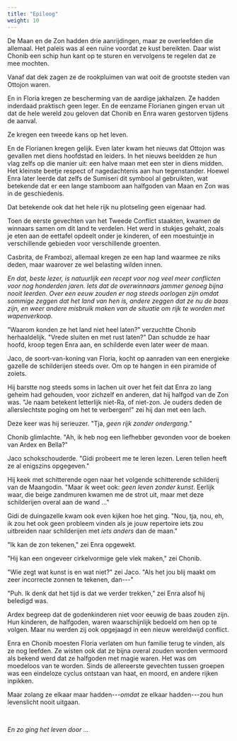```yaml
---
title: "Epiloog"
weight: 10
---
```

De Maan en de Zon hadden drie aanrijdingen, maar ze overleefden die allemaal. Het paleis was al een ruïne voordat ze kust bereikten. Daar wist Chonib een schip hun kant op te sturen en vervolgens te regelen dat ze mee mochten.

Vanaf dat dek zagen ze de rookpluimen van wat ooit de grootste steden van Ottojon waren.

En in Floria kregen ze bescherming van de aardige jakhalzen. Ze hadden inderdaad praktisch geen leger. En de eenzame Florianen gingen ervan uit dat de hele wereld zou geloven dat Chonib en Enra waren gestorven tijdens de aanval.

Ze kregen een tweede kans op het leven.

En de Florianen kregen gelijk. Even later kwam het nieuws dat Ottojon was gevallen met diens hoofdstad en leiders. In het nieuws beeldden ze hun vlag zelfs op die manier uit: een halve maan met een ster in diens midden. Het kleinste beetje respect of nagedachtenis aan hun tegenstander. Hoewel Enra later leerde dat zelfs de Sumiseri dit symbool al gebruikten, wat betekende dat er een lange stamboom aan halfgoden van Maan en Zon was in de geschiedenis.

Dat betekende ook dat het hele rijk nu plotseling geen eigenaar had.

Toen de eerste gevechten van het Tweede Conflict staakten, kwamen de winnaars samen om dit land te verdelen. Het werd in stukjes gehakt, zoals je eten aan de eettafel opdeelt onder je kinderen, of een moestuintje in verschillende gebieden voor verschillende groenten. 

Casbrita, de Frambozi, allemaal kregen ze een hap land waarmee ze niks deden, maar waarover ze wel belasting wilden innen. 

_En dat, beste lezer, is natuurlijk een recept voor nog veel meer conflicten voor nog honderden jaren. Iets dat de overwinnaars jammer genoeg bijna nooit leerden. Over een eeuw zouden er nog steeds oorlogen zijn omdat sommige zeggen dat het land van hen is, andere zeggen dat ze nu de baas zijn, en weer andere misbruik maken van de situatie om rijk te worden met wapenverkoop._

"Waarom konden ze het land niet heel laten?" verzuchtte Chonib herhaaldelijk. "Vrede sluiten en met rust laten?" Dan schudde ze haar hoofd, kroop tegen Enra aan, en schilderde even later weer de maan.

Jaco, de soort-van-koning van Floria, kocht op aanraden van een energieke gazelle de schilderijen steeds over. Om op te hangen in een piramide of zoiets. 

Hij barstte nog steeds soms in lachen uit over het feit dat Enra zo lang geheim had gehouden, voor zichzelf en anderen, dat hij halfgod van de Zon was. "Je naam betekent letterlijk niet-Ra, of niet-zon. Je ouders deden de allerslechtste poging om het te verbergen!" zei hij dan met een lach.

Deze keer was hij serieuzer. "Tja, _geen rijk zonder ondergang._"

Chonib glimlachte. "Ah, ik heb nog een liefhebber gevonden voor de boeken van Ardex en Bella?"

Jaco schokschouderde. "Gidi probeert me te leren lezen. Leren tellen heeft ze al enigszins opgegeven."

Hij keek met schitterende ogen naar het volgende schitterende schilderij van de Maangodin. "Maar ik weet ook: _geen leven zonder kunst_. Eerlijk waar, die beige zandmuren kwamen me de strot uit, maar met deze schilderijen overal aan de wand ..."

Gidi de duingazelle kwam ook even kijken hoe het ging. "Nou, tja, nou, eh, ik zou het ook geen probleem vinden als je jouw repertoire iets zou uitbreiden naar schilderijen met _iets anders_ dan de maan."

"Ik kan de zon tekenen," zei Enra opgewekt.

"Hij kan een ongeveer cirkelvormige gele vlek maken," zei Chonib.

"Wie zegt wat kunst is en wat niet?" zei Jaco. "Als het jou blij maakt om zeer incorrecte zonnen te tekenen, dan---"

"Puh. Ik denk dat het tijd is dat we verder trekken," zei Enra alsof hij beledigd was.

Ardex begreep dat de godenkinderen niet voor eeuwig de baas zouden zijn. Hun kinderen, de halfgoden, waren waarschijnlijk bedoeld om hen op te volgen. Maar nu werden zij ook opgejaagd in een nieuw wereldwijd conflict.

Enra en Chonib moesten Floria verlaten om hun familie terug te vinden, als ze nog leefden. Ze wisten ook dat ze bijna overal zouden worden vermoord als bekend werd dat ze halfgoden met magie waren. Het was om moedeloos van te worden. Sinds de allereerste gevechten tussen groepen was een eindeloze cyclus ontstaan van haat, en moord, en andere rijken inpikken.

Maar zolang ze elkaar maar hadden---_omdat_ ze elkaar hadden---zou hun levenslicht nooit uitgaan.

&nbsp;

_En zo ging het leven door ..._



